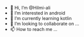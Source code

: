 - 👋 Hi, I’m @Hilmi-ali
- 👀 I’m interested in android
- 🌱 I’m currently learning kotlin
- 💞️ I’m looking to collaborate on ...
- 📫 How to reach me ...

<!---
Hilmi-ali/Hilmi-ali is a ✨ special ✨ repository because its `README.md` (this file) appears on your GitHub profile.
You can click the Preview link to take a look at your changes.
--->
